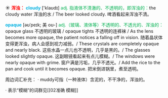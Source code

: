 ☀ <font color="red">**浑浊：**</font>
<font color="sky blue">**cloudy**</font> ['klaʊdɪ] 
<font color="#00b050">adj. 指液体不清澈的、不透明的，即浑浊的：</font>the cloudy water 浑浊的水 / The beer looked cloudy. 啤酒看起来浑浊不清。
           
<font color="sky blue">**opaque**</font> [əʊˈpeɪk; 美 oʊ-]
<font color="#00b050">adj.（玻璃、液体等）不透明的、不透光的、浑浊的：</font>opaque glass 不透明的玻璃 / opaque tights 不透明的连裤袜 / As the lens becomes more opaque, the patient notices a falling off in vision. 随着晶状体变得更浑浊，病人会感到视力减弱。/ These crystals are completely opaque and nearly black. 这些水晶一点儿也不透明，几乎是黑的。/ The glasses looked slightly opaque. 这副眼镜看起来有点儿模糊。/ The windows were nearly opaque with grime. 窗户满是污垢，几乎不透光。/ Add the rice to the pan and cook until it becomes opaque. 把米倒进锅里，煮至透明。

周边词汇补充：
· muddy可指（一种液体）含泥的，不干净的，浑浊的。

· 表示“模糊”的词群见[[02准确 模糊]]
